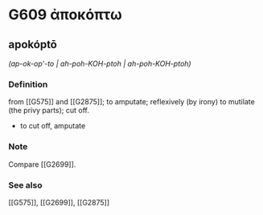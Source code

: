 # G609 ἀποκόπτω

## apokóptō

_(ap-ok-op'-to | ah-poh-KOH-ptoh | ah-poh-KOH-ptoh)_

### Definition

from [[G575]] and [[G2875]]; to amputate; reflexively (by irony) to mutilate (the privy parts); cut off.

- to cut off, amputate

### Note

Compare [[G2699]].

### See also

[[G575]], [[G2699]], [[G2875]]


